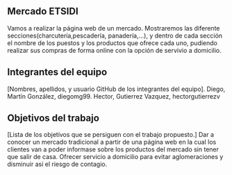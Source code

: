 ## Mercado ETSIDI
Vamos a realizar la página web de un mercado.  Mostraremos las diferente secciones(charcutería,pescadería, panadería,...), y  dentro de cada sección  el nombre de los puestos y los productos que ofrece cada uno, pudiendo realizar sus compras de forma online con la opción de servivio a domicilio.

## Integrantes del  equipo

[Nombres, apellidos, y usuario GitHub de los integrantes del equipo].
Diego, Martín González, diegomg99.
Hector, Gutierrez Vazquez,  hectorgutierrezv

## Objetivos del trabajo

[Lista de los objetivos que se persiguen con el trabajo propuesto.]
Dar a conocer un mercado tradicional a partir de una página web en la cual los  clientes van a poder informase sobre los productos del  mercado sin tener que salir de casa.
Ofrecer servicio a domicilio para evitar aglomeraciones y disminuir así el riesgo de contagio.

